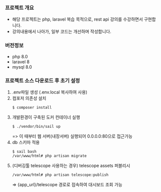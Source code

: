### 프로젝트 개요
- 해당 프로젝트는 php, laravel 복습 목적으로, rest api 강의를 수강하면서 구현합니다.
- 강의내용에서 나아가, 일부 코드는 개선하며 작성합니다.

### 버전정보
- php 8.0
- laravel 8
- mysql 8.0

### 프로젝트 소스 다운로드 후 초기 설정
1. .env파일 생성 (.env.local 복사하여 사용)
2. 컴포저 의존성 설치
    ```
    $ composer install
    ```
3. 개발환경이 구축된 도커 컨테이너 실행
    ```
    $ ./vendor/bin/sail up
    ```
   => 이 때부터 웹 서버(내장서버) 실행되어 0.0.0.0:80으로 접근가능
4. db 스키마 적용
    ```
    $ sail bash
    /var/www/html# php artisan migrate
    ```
5. (디버깅툴 telescope 사용하는 경우) telescope assets 퍼블리시
    ```
    /var/www/html# php artisan telescope:publish
    ```
   => {app_url}/telescope 경로로 접속하여 대시보드 조회 가능
